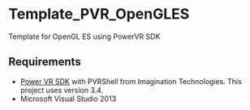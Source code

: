 # Template_PVR_OpenGLES
Template for OpenGL ES using PowerVR SDK

## Requirements
- [Power VR SDK](http://community.imgtec.com/developers/powervr/graphics-sdk/) with PVRShell from Imagination Technologies. This project uses version 3.4.
- Microsoft Visual Studio 2013
